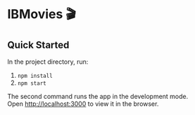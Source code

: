 # IBMovies 🎬

## Quick Started

In the project directory, run:

1. `npm install`
2. `npm start`

The second command runs the app in the development mode.<br />
Open [http://localhost:3000](http://localhost:3000) to view it in the browser.
